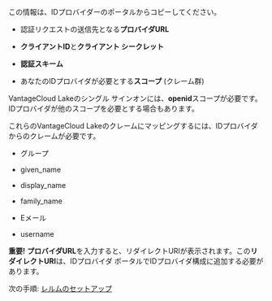 この情報は、IDプロバイダーのポータルからコピーしてください。

-   認証リクエストの送信先となる**プロバイダURL**

-   **クライアントID**と**クライアント シークレット**

-   **認証スキーム**

-   あなたのIDプロバイダが必要とする**スコープ** (クレーム群)

VantageCloud Lakeのシングル サインオンには、**openid**スコープが必要です。IDプロバイダが他のスコープを必要とする場合もあります。

これらのVantageCloud Lakeのクレームにマッピングするには、IDプロバイダからのクレームが必要です。

-   グループ

-   given\_name

-   display\_name

-   family\_name

-   Eメール

-   username

**重要!** **プロバイダURL**を入力すると、リダイレクトURIが表示されます。この**リダイレクトURI**は、IDプロバイダ ポータルでIDプロバイダ構成に追加する必要があります。

次の手順: [レルムのセットアップ](ruf1680184116601.md)

